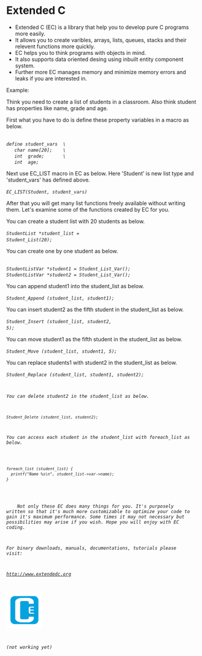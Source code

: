 # Extended C 

 * Extended C (EC) is a library that help you to develop pure C programs more easily.
 * It allows you to create varibles, arrays, lists, queues, stacks and their relevent functions more quickly.
 * EC helps you to think programs with objects in mind.
 * It also supports data oriented desing using inbuilt entity component system.
 * Further more EC manages memory and minimize memory errors and leaks if you are interested in.


Example:

Think you need to create a list of students in a classroom. Also think student has properties like name, grade and age.  

First what you have to do is define these property variables in a macro as below.  

<pre><code><i>
define student_vars  \
   char name[20];    \
   int  grade;       \
   int  age;
</i></code></pre>  

Next use EC_LIST macro in EC as below. Here 'Student' is new list type and 'student_vars' has defined above.  

<code><i>EC_LIST(Student, student_vars)</i></code><br>

After that you will get many list functions freely available without writing them. Let's examine some of the functions created by EC for you.<br>

You can create a student list with 20 students as below.  

<code><i>StudentList *student_list = Student_List(20);</i></code><br>

You can create one by one student as below.  

<pre><code><i>
StudentListVar *student1 = Student_List_Var();
StudentListVar *student2 = Student_List_Var();
</i></code></pre>  

You can append student1 into the student_list as below.  

<code><i>Student_Append (student_list, student1);</i></code><br>

You can insert student2 as the fifth student in the student_list as below.  

<code><i>Student_Insert (student_list, student2, 5);</i></code><br>

You can move student1 as the fifth student in the student_list as below.  

<code><i>Student_Move (student_list, student1, 5);</i></code><br>

You can replace students1 with student2 in the student_list as below.  

<code><i>Student_Replace (student_list, student1, student2);<br>

You can delete student2 in the student_list as below.  

<code><i>Student_Delete (student_list, student2);</i></code><br>

You can access each student in the student_list with foreach_list as below.  

<pre><code><i>
foreach_list (student_list) {
  printf("Name %s\n", student_list->var->name);
}
</i></code></pre>  

&nbsp; &nbsp; Not only these EC does many things for you. It's purposely written so that it's much more customizable to optimize your code to gain it's maximum performance. Some times it may not necessary but possibilities may arise if you wish. Hope you will enjoy with EC coding.  

For binary downloads, manuals, documentations, tutorials please visit:  

<http://www.extendedc.org>  

![Logo, Extended C logo ](ec.png)  

*(not working yet)*
